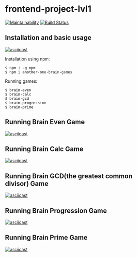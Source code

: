 # frontend-project-lvl1
[![Maintainability](https://api.codeclimate.com/v1/badges/74677df60ecdceefa98e/maintainability)](https://codeclimate.com/github/RuslanFahrenheit/frontend-project-lvl1/maintainability)
[![Build Status](https://travis-ci.org/RuslanFahrenheit/frontend-project-lvl1.svg?branch=master)](https://travis-ci.org/RuslanFahrenheit/frontend-project-lvl1)

## Installation and basic usage
[![asciicast](https://asciinema.org/a/EKAXPVW7TSvnzHRTSZPm3Ylcp.svg)](https://asciinema.org/a/EKAXPVW7TSvnzHRTSZPm3Ylcp)

Installation using npm:
```
$ npm i -g npm
$ npm i another-one-brain-games
```

Running games:
```
$ brain-even
$ brain-calc
$ brain-gcd
$ brain-progression
$ brain-prime
```

## Running Brain Even Game
[![asciicast](https://asciinema.org/a/AEFiwiRNk4DdZ3hnxSic2ElKn.svg)](https://asciinema.org/a/AEFiwiRNk4DdZ3hnxSic2ElKn)
## Running Brain Calc Game
[![asciicast](https://asciinema.org/a/F9C6qwl9IIr91a3UD6PK4MJSW.svg)](https://asciinema.org/a/F9C6qwl9IIr91a3UD6PK4MJSW)
## Running Brain GCD(the greatest common divisor) Game
[![asciicast](https://asciinema.org/a/2PzVWQfu4Z5WQTWIZlIs3CSsS.svg)](https://asciinema.org/a/2PzVWQfu4Z5WQTWIZlIs3CSsS)
## Running Brain Progression Game
[![asciicast](https://asciinema.org/a/9g6iQ8gFpbnWISUV0HI9d1VIQ.svg)](https://asciinema.org/a/9g6iQ8gFpbnWISUV0HI9d1VIQ)
## Running Brain Prime Game
[![asciicast](https://asciinema.org/a/hTw0kfunfomjfJPYCdCDyXnf1.svg)](https://asciinema.org/a/hTw0kfunfomjfJPYCdCDyXnf1)
